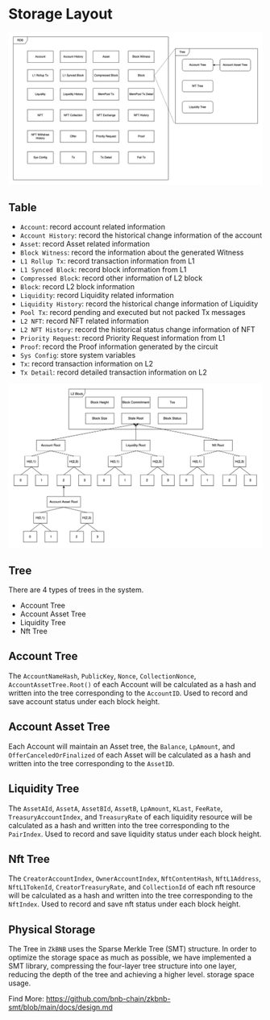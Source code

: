 # Storage Layout

![Layout](./assets/storage_layout.png)
## Table
 - `Account`: record account related information
 - `Account History`: record the historical change information of the account
 - `Asset`: record Asset related information
 - `Block Witness`: record the information about the generated Witness
 - `L1 Rollup Tx`: record transaction information from L1
 - `L1 Synced Block`: record block information from L1
 - `Compressed Block`: record other information of L2 block
 - `Block`: record L2 block information
 - `Liquidity`: record Liquidity related information
 - `Liquidity History`: record the historical change information of Liquidity
 - `Pool Tx`: record pending and executed but not packed Tx messages
 - `L2 NFT`: record NFT related information
 - `L2 NFT History`: record the historical status change information of NFT
 - `Priority Request`: record Priority Request information from L1
 - `Proof`: record the Proof information generated by the circuit
 - `Sys Config`: store system variables
 - `Tx`: record transaction information on L2
 - `Tx Detail`: record detailed transaction information on L2

![L2Block](./assets/L2Block.png)

## Tree
There are 4 types of trees in the system.
 - Account Tree
 - Account Asset Tree
 - Liquidity Tree 
 - Nft Tree

## Account Tree
The `AccountNameHash`, `PublicKey`, `Nonce`, `CollectionNonce`, `AccountAssetTree.Root()` of each Account will be calculated as a hash and written into the tree corresponding to the `AccountID`. 
Used to record and save account status under each block height.

## Account Asset Tree
Each Account will maintain an Asset tree, the `Balance`, `LpAmount`, and `OfferCanceledOrFinalized` of each Asset will be calculated as a hash and written into the tree corresponding to the `AssetID`.

## Liquidity Tree
The `AssetAId`, `AssetA`, `AssetBId`, `AssetB`, `LpAmount`, `KLast`, `FeeRate`, `TreasuryAccountIndex`, and `TreasuryRate` of each liquidity resource will be calculated as a hash and written into the tree corresponding to the `PairIndex`. 
Used to record and save liquidity status under each block height.

## Nft Tree
The `CreatorAccountIndex`, `OwnerAccountIndex`, `NftContentHash`, `NftL1Address`, `NftL1TokenId`, `CreatorTreasuryRate`, and `CollectionId` of each nft resource will be calculated as a hash and written into the tree corresponding to the `NftIndex`. 
Used to record and save nft status under each block height.

## Physical Storage
The Tree in `ZkBNB` uses the Sparse Merkle Tree (SMT) structure. In order to optimize the storage space as much as possible, we have implemented a SMT library, compressing the four-layer tree structure into one layer, reducing the depth of the tree and achieving a higher level. storage space usage.

Find More: https://github.com/bnb-chain/zkbnb-smt/blob/main/docs/design.md